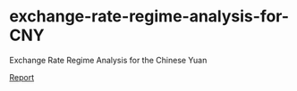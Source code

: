 # exchange-rate-regime-analysis-for-CNY
Exchange Rate Regime Analysis for the Chinese Yuan

[Report](https://github.com/quya1985/exchange-rate-regime-analysis-for-cny/blob/master/Report-with-code.pdf)
